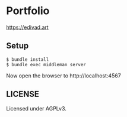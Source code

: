 # Portfolio

https://edivad.art

## Setup

```
$ bundle install
$ bundle exec middleman server
```

Now open the browser to http://localhost:4567

## LICENSE

Licensed under AGPLv3.
